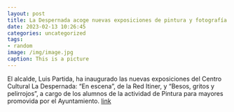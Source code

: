 ```yaml
---
layout: post
title: La Despernada acoge nuevas exposiciones de pintura y fotografía
date: 2023-02-13 10:26:45
categories: uncategorized
tags:
- random
image: /img/image.jpg
caption: This is a picture
---
```

El alcalde, Luis Partida, ha inaugurado las nuevas exposiciones del Centro Cultural La Despernada: “En escena”, de la Red Itiner, y “Besos, gritos y pelirrojos”, a cargo de los alumnos de la actividad de Pintura para mayores promovida por el Ayuntamiento.  [link](https://www.ayto-villacanada.es/noticias/la-despernada-acoge-nuevas-exposiciones-de-pintura-y-fotografia/)
